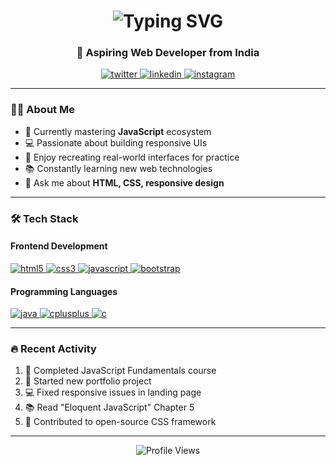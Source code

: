 <h1 align="center">
  <img src="https://readme-typing-svg.herokuapp.com?font=Fira+Code&weight=600&size=28&pause=1000&color=22D3EE&center=true&vCenter=true&width=435&lines=Hello+World!+👋;I'm+Krishna+Patil" alt="Typing SVG" />
</h1>
<h3 align="center">🚀 Aspiring Web Developer from India</h3>

<p align="center">
  <a href="https://x.com/krishh_nub">
    <img alt="twitter" src="https://img.shields.io/badge/Twitter-1DA1F2?style=flat&logo=twitter&logoColor=white">
  </a>
  <a href="https://www.linkedin.com/in/krishna-patil-0495572b1/">
    <img alt="linkedin" src="https://img.shields.io/badge/LinkedIn-0A66C2?style=flat&logo=linkedin&logoColor=white">
  </a>
  <a href="https://instagram.com/krishh_3131">
    <img alt="instagram" src="https://img.shields.io/badge/Instagram-E4405F?style=flat&logo=instagram&logoColor=white">
  </a>
</p>

---

### 👨‍💻 About Me

- 🌱 Currently mastering **JavaScript** ecosystem
- 💻 Passionate about building responsive UIs
- 🎨 Enjoy recreating real-world interfaces for practice
- 📚 Constantly learning new web technologies
- 💬 Ask me about **HTML, CSS, responsive design**

---

### 🛠️ Tech Stack

#### Frontend Development
<p align="left">
  <a href="https://www.w3.org/html/" target="_blank" rel="noreferrer">
    <img src="https://img.shields.io/badge/HTML5-E34F26?style=for-the-badge&logo=html5&logoColor=white" alt="html5"/>
  </a>
  <a href="https://www.w3schools.com/css/" target="_blank" rel="noreferrer">
    <img src="https://img.shields.io/badge/CSS3-1572B6?style=for-the-badge&logo=css3&logoColor=white" alt="css3"/>
  </a>
  <a href="https://developer.mozilla.org/en-US/docs/Web/JavaScript" target="_blank" rel="noreferrer">
    <img src="https://img.shields.io/badge/JavaScript-F7DF1E?style=for-the-badge&logo=javascript&logoColor=black" alt="javascript"/>
  </a>
  <a href="https://getbootstrap.com" target="_blank" rel="noreferrer">
    <img src="https://img.shields.io/badge/Bootstrap-7952B3?style=for-the-badge&logo=bootstrap&logoColor=white" alt="bootstrap"/>
  </a>
</p>

#### Programming Languages
<p align="left">
  <a href="https://www.java.com" target="_blank" rel="noreferrer">
    <img src="https://img.shields.io/badge/Java-ED8B00?style=for-the-badge&logo=openjdk&logoColor=white" alt="java"/>
  </a>
  <a href="https://www.w3schools.com/cpp/" target="_blank" rel="noreferrer">
    <img src="https://img.shields.io/badge/C++-00599C?style=for-the-badge&logo=c%2B%2B&logoColor=white" alt="cplusplus"/>
  </a>
  <a href="https://www.cprogramming.com/" target="_blank" rel="noreferrer">
    <img src="https://img.shields.io/badge/C-A8B9CC?style=for-the-badge&logo=c&logoColor=black" alt="c"/>
  </a>
</p>

---


### 🔥 Recent Activity
<!--START_SECTION:activity-->
1. 🎉 Completed JavaScript Fundamentals course  
2. 🚀 Started new portfolio project  
3. 💻 Fixed responsive issues in landing page  
4. 📚 Read "Eloquent JavaScript" Chapter 5  
5. 🌟 Contributed to open-source CSS framework
<!--END_SECTION:activity-->

---

<p align="center">
  <img src="https://komarev.com/ghpvc/?username=krishh-nub&label=Profile+Views&color=blueviolet&style=flat" alt="Profile Views" /> 
</p>
